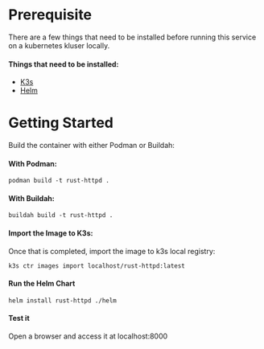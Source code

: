 # Prerequisite

There are a few things that need to be installed before running this service on a kubernetes kluser locally.

#### Things that need to be installed:
- [K3s](https://k3s.io/)
- [Helm](https://helm.sh/docs/intro/install/)

# Getting Started

Build the container with either Podman or Buildah:
#### With Podman:
```
podman build -t rust-httpd .
```

#### With Buildah:
```
buildah build -t rust-httpd .
```

#### Import the Image to K3s:
Once that is completed, import the image to k3s local registry:
```
k3s ctr images import localhost/rust-httpd:latest
```

#### Run the Helm Chart
```
helm install rust-httpd ./helm
```

#### Test it 
Open a browser and access it at localhost:8000

